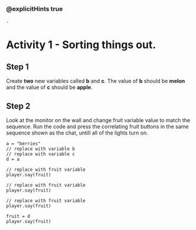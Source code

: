 ### @explicitHints true

```python
.
```

# Activity 1 - Sorting things out. 

## Step 1
Create **two** new variables called **b** and **c**. The value of **b** should be **melon** and the value of **c** should be **apple**. 

## Step 2
Look at the monitor on the wall and change fruit variable value to match the sequence. 
Run the code and press the correlating fruit buttons in the same sequence shown as the chat, untill all of the lights turn on. 

```template
a = "berries"
// replace with variable b 
// replace with variable c
d = a

// replace with fruit variable
player.say(fruit)

// replace with fruit variable
player.say(fruit)

// replace with fruit variable
player.say(fruit)

fruit = d
player.say(fruit)
``` 